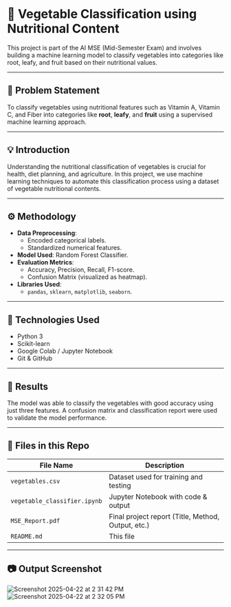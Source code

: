 # 🥕 Vegetable Classification using Nutritional Content

This project is part of the AI MSE (Mid-Semester Exam) and involves building a machine learning model to classify vegetables into categories like root, leafy, and fruit based on their nutritional values.

---

## 📌 Problem Statement

To classify vegetables using nutritional features such as Vitamin A, Vitamin C, and Fiber into categories like **root**, **leafy**, and **fruit** using a supervised machine learning approach.

---

## 💡 Introduction

Understanding the nutritional classification of vegetables is crucial for health, diet planning, and agriculture. In this project, we use machine learning techniques to automate this classification process using a dataset of vegetable nutritional contents.

---

## ⚙️ Methodology

- **Data Preprocessing**: 
  - Encoded categorical labels.
  - Standardized numerical features.
- **Model Used**: Random Forest Classifier.
- **Evaluation Metrics**: 
  - Accuracy, Precision, Recall, F1-score.
  - Confusion Matrix (visualized as heatmap).
- **Libraries Used**: 
  - `pandas`, `sklearn`, `matplotlib`, `seaborn`.

---

## 🧠 Technologies Used

- Python 3
- Scikit-learn
- Google Colab / Jupyter Notebook
- Git & GitHub

---

## 🧪 Results

The model was able to classify the vegetables with good accuracy using just three features. A confusion matrix and classification report were used to validate the model performance.

---

## 📂 Files in this Repo

| File Name        | Description                                      |
|------------------|--------------------------------------------------|
| `vegetables.csv` | Dataset used for training and testing            |
| `vegetable_classifier.ipynb` | Jupyter Notebook with code & output     |
| `MSE_Report.pdf` | Final project report (Title, Method, Output, etc.) |
| `README.md`      | This file                                        |

---

## 📷 Output Screenshot

![Screenshot 2025-04-22 at 2 31 42 PM](https://github.com/user-attachments/assets/a1b97706-6716-45b8-b31b-2a9a98b5b685)
![Screenshot 2025-04-22 at 2 32 05 PM](https://github.com/user-attachments/assets/2cb06e9a-08d3-4696-9147-ddccfc46cba0)


